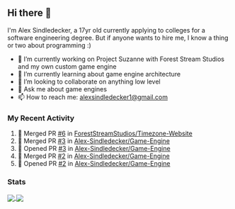 ## Hi there 👋

I'm Alex Sindledecker, a 17yr old currently applying to colleges for a software engineering degree. But if anyone wants to hire me, I know a thing or two about programming :)

- 🔭 I’m currently working on Project Suzanne with Forest Stream Studios and my own custom game engine
- 🌱 I’m currently learning about game engine architecture
- 👯 I’m looking to collaborate on anything low level
- 💬 Ask me about game engines
- 📫 How to reach me: alexsindledecker1@gmail.com

### My Recent Activity
<!--START_SECTION:activity-->
1. 🎉 Merged PR [#6](https://github.com//ForestStreamStudios/Timezone-Website/pull/6) in [ForestStreamStudios/Timezone-Website](https://github.com//ForestStreamStudios/Timezone-Website)
2. 🎉 Merged PR [#3](https://github.com//Alex-Sindledecker/Game-Engine/pull/3) in [Alex-Sindledecker/Game-Engine](https://github.com//Alex-Sindledecker/Game-Engine)
3. 💪 Opened PR [#3](https://github.com//Alex-Sindledecker/Game-Engine/pull/3) in [Alex-Sindledecker/Game-Engine](https://github.com//Alex-Sindledecker/Game-Engine)
4. 🎉 Merged PR [#2](https://github.com//Alex-Sindledecker/Game-Engine/pull/2) in [Alex-Sindledecker/Game-Engine](https://github.com//Alex-Sindledecker/Game-Engine)
5. 💪 Opened PR [#2](https://github.com//Alex-Sindledecker/Game-Engine/pull/2) in [Alex-Sindledecker/Game-Engine](https://github.com//Alex-Sindledecker/Game-Engine)
<!--END_SECTION:activity-->

<div align="left">
  <h3>Stats</h3>
</div>
<div align="left">
  <a href="https://github.com/Alex-Sindledecker" target="_blank">
    <img align="center"
      src="https://github-readme-stats-seven-chi.vercel.app/api?username=Alex-Sindledecker&hide=stars&theme=ayu-mirage">
  </a>
  <a href="https://github.com/search?o=desc&q=user%3AAlex-Sindledecker&s=stars&type=Repositories">
    <img align="center"
      src="https://github-readme-stats-seven-chi.vercel.app/api/top-langs/?username=Alex-Sindledecker&layout=compact&theme=ayu-mirage">
  </a>
</div>
